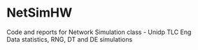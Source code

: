 # NetSimHW
Code and reports for Network Simulation class - Unidp TLC Eng  <br />
Data statistics, RNG, DT and DE simulations
